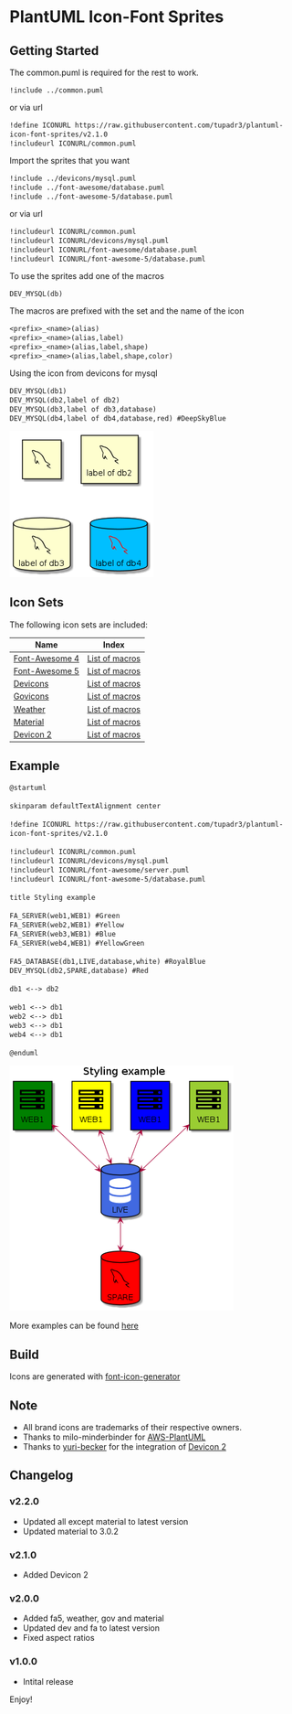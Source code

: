 # PlantUML Icon-Font Sprites

## Getting Started

The common.puml is required for the rest to work.

```puml
!include ../common.puml
```

or via url

```puml
!define ICONURL https://raw.githubusercontent.com/tupadr3/plantuml-icon-font-sprites/v2.1.0
!includeurl ICONURL/common.puml
```

Import the sprites that you want

```puml
!include ../devicons/mysql.puml
!include ../font-awesome/database.puml
!include ../font-awesome-5/database.puml
```

or via url

```puml
!includeurl ICONURL/common.puml
!includeurl ICONURL/devicons/mysql.puml
!includeurl ICONURL/font-awesome/database.puml
!includeurl ICONURL/font-awesome-5/database.puml
```

To use the sprites add one of the macros

```puml
DEV_MYSQL(db)
```

The macros are prefixed with the set and the name of the icon

```puml
<prefix>_<name>(alias)
<prefix>_<name>(alias,label)
<prefix>_<name>(alias,label,shape)
<prefix>_<name>(alias,label,shape,color)
```

Using the icon from devicons for mysql

```puml
DEV_MYSQL(db1)
DEV_MYSQL(db2,label of db2)
DEV_MYSQL(db3,label of db3,database)
DEV_MYSQL(db4,label of db4,database,red) #DeepSkyBlue
```

![overload-example](examples/overload-example.png)

## Icon Sets

The following icon sets are included:

| Name                                                       | Index                                     |
| ---------------------------------------------------------- | ----------------------------------------- |
| [Font-Awesome 4](https://fontawesome.com/v4.7.0/)          | [List of macros](font-awesome/index.md)   |
| [Font-Awesome 5](http://fontawesome.io/)                   | [List of macros](font-awesome-5/index.md) |
| [Devicons](http://vorillaz.github.io/devicons)             | [List of macros](devicons/index.md)       |
| [Govicons](http://govicons.io/)                            | [List of macros](govicons/index.md)       |
| [Weather](https://erikflowers.github.io/weather-icons/)    | [List of macros](weather/index.md)        |
| [Material](http://google.github.io/material-design-icons/) | [List of macros](material/index.md)       |
| [Devicon 2](https://konpa.github.io/devicon/)              | [List of macros](dev2/index.md)           |

## Example

```puml
@startuml

skinparam defaultTextAlignment center

!define ICONURL https://raw.githubusercontent.com/tupadr3/plantuml-icon-font-sprites/v2.1.0

!includeurl ICONURL/common.puml
!includeurl ICONURL/devicons/mysql.puml
!includeurl ICONURL/font-awesome/server.puml
!includeurl ICONURL/font-awesome-5/database.puml

title Styling example

FA_SERVER(web1,WEB1) #Green
FA_SERVER(web2,WEB1) #Yellow
FA_SERVER(web3,WEB1) #Blue
FA_SERVER(web4,WEB1) #YellowGreen

FA5_DATABASE(db1,LIVE,database,white) #RoyalBlue
DEV_MYSQL(db2,SPARE,database) #Red

db1 <--> db2

web1 <--> db1
web2 <--> db1
web3 <--> db1
web4 <--> db1

@enduml
```

![styling-example](examples/styling-example.png)

More examples can be found [here](examples/)

## Build

Icons are generated with [font-icon-generator](https://github.com/tupadr3/font-icon-generator)

## Note

- All brand icons are trademarks of their respective owners.
- Thanks to milo-minderbinder for [AWS-PlantUML](https://github.com/milo-minderbinder/AWS-PlantUML)
- Thanks to [yuri-becker](https://github.com/yuri-becker) for the integration of [Devicon 2](https://konpa.github.io/devicon/)

## Changelog

### v2.2.0

- Updated all except material to latest version
- Updated material to 3.0.2

### v2.1.0

- Added Devicon 2

### v2.0.0

- Added fa5, weather, gov and material
- Updated dev and fa to latest version
- Fixed aspect ratios

### v1.0.0

- Intital release

Enjoy!
